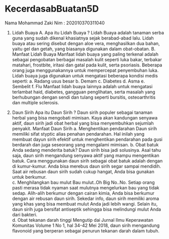 # KecerdasabBuatan5D
Nama Mohammad Zaki Nim : 202010370311040


1. Lidah Buaya
A. Apa itu Lidah Buaya ?
Lidah Buaya adalah tanaman serba guna yang sudah dikenal khasiatnya sejak berabad-abad lalu. Lidah buaya atau sering disebut dengan aloe vera, menghasilkan dua bahan, yaitu gel dan getah, yang biasanya digunakan dalam obat­-obatan.
B. Manfaat Lidah Buaya
Manfaat lidah buaya yang paling terkenal adalah sebagai pengobatan berbagai masalah kulit seperti luka bakar, terbakar matahari, frostbite, iritasi dan gatal pada kulit, serta psoriasis. Beberapa orang juga menggunakannya untuk mempercepat penyembuhan luka. Lidah buaya juga digunakan untuk mengatasi beberapa kondisi medis seperti:
   a. Radang usus besar
   b. Demam
   c. Diabetes
   d. Asma
   e. Sembelit
   f. Flu
   Manfaat lidah buaya lainnya adalah untuk mengatasi terlambat haid, diabetes, gangguan penglihatan, serta masalah yang berhubungan dengan sendi dan tulang seperti bursitis, osteoarthritis dan multiple sclerosis.

2. Daun Sirih
Apa itu Daun Sirih ?
Daun sirih populer sebagai tanaman herbal yang bisa mengobati mimisan. Kaya akan kandungan senyawa aktif, daun sirih jadi obat herbal yang bisa menyembuhkan sejumlah penyakit. 
Manfaat Daun Sirih
a. Menghentikan pendarahan Daun sirih memiliki sifat styptic alias penahan pendarahan. Hal inilah yang membuat dayun sirih efektif untuk menghentikan pendarahan pada gusi berdarah dan juga seseorang yang mengalami mimisan.
b. Obat batuk  Anda sedang menderita batuk? Daun sirih bisa jadi solusinya. Asal tahu saja, daun sirih mengandung senyawa aktif yang mampu mengentikan batuk.  Cara menggunakan daun sirih sebagai obat batuk adalah dengan di kumur-kumur. Anda bisa merebus daun sirih segar sampai mendidih. Saat air rebusan daun sirih sudah cukup hangat, Anda bisa gunakan untuk berkumur.  
c. Menghilangkan bau mulut  Bau mulut..Oh Big No..No. Setiap orang pasti merasa tidak nyaman saat mulutnya mengelurkan bau yang tidak sedap.  Alih-alih berkumur dengan cairan kimia, Anda bisa berkumur dengan air rebusan daun sirih. Sekedar info, daun sirih memiliki aroma yang khas yang bisa membuat mulut Anda jadi lebih wangi.  Selain itu, daun sirih juga bersifat antiseptik sehingga bisa melindungi mulut Anda dari bakteri.  
d. Obat tekanan darah tinggi  Mengutip dai Jurnal Ilmu Keperawatan Komunitas Volume 1 No 1, hal 34-42 Mei 2018, daun sirih mengandung flavonoid yang berperan sebagai penurun tekanan darah dalam tubuh. 
